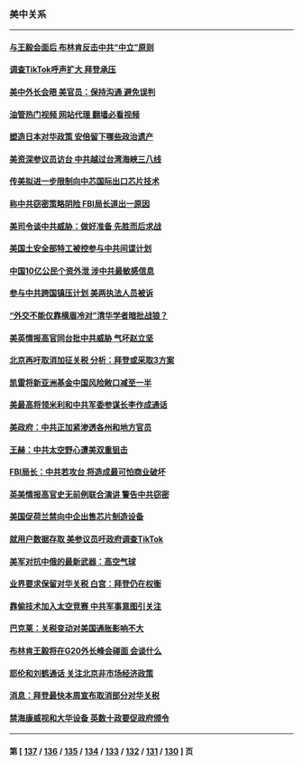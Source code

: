 ### 美中关系
---
#### [与王毅会面后 布林肯反击中共“中立”原则](../../pages/nf1412576/n13777225.md?07100445) 
#### [调查TikTok呼声扩大 拜登承压](../../pages/nf1412576/n13777106.md?07100445) 
#### [美中外长会晤 美官员：保持沟通 避免误判](../../pages/nf1412576/n13776804.md?07100445) 
#### [油管热门视频 网站代理 翻墙必看视频](http://209.222.30.114:81/youtube.html?07100445)
#### [塑造日本对华政策 安倍留下哪些政治遗产](../../pages/nf1412576/n13776740.md?07100445) 
#### [美资深参议员访台 中共越过台湾海峡三八线](../../pages/nf1412576/n13776415.md?07100445) 
#### [传美拟进一步限制向中芯国际出口芯片技术](../../pages/nf1412576/n13776630.md?07100445) 
#### [称中共窃密策略阴险 FBI局长道出一原因](../../pages/nf1412576/n13775989.md?07100445) 
#### [美司令谈中共威胁：做好准备 先胜而后求战](../../pages/nf1412576/n13776303.md?07100445) 
#### [美国土安全部特工被控参与中共间谍计划](../../pages/nf1412576/n13776011.md?07100445) 
#### [中国10亿公民个资外泄 涉中共最敏感信息](../../pages/nf1412576/n13775953.md?07100445) 
#### [参与中共跨国镇压计划 美两执法人员被诉](../../pages/nf1412576/n13775954.md?07100445) 
#### [“外交不能仅靠横眉冷对”清华学者暗批战狼？](../../pages/nf1412576/n13775921.md?07100445) 
#### [美英情报高官同台批中共威胁 气坏赵立坚](../../pages/nf1412576/n13775893.md?07100445) 
#### [北京再吁取消加征关税 分析：拜登或采取3方案](../../pages/nf1412576/n13775620.md?07100445) 
#### [凯雷将新亚洲基金中国风险敞口减至一半](../../pages/nf1412576/n13775841.md?07100445) 
#### [美最高将领米利和中共军委参谋长李作成通话](../../pages/nf1412576/n13775801.md?07100445) 
#### [美政府：中共正加紧渗透各州和地方官员](../../pages/nf1412576/n13775749.md?07100445) 
#### [王赫：中共太空野心遭美双重狙击](../../pages/nf1412576/n13775452.md?07100445) 
#### [FBI局长：中共若攻台 将造成最可怕商业破坏](../../pages/nf1412576/n13775202.md?07100445) 
#### [英美情报高官史无前例联合演讲 警告中共窃密](../../pages/nf1412576/n13775046.md?07100445) 
#### [美国促荷兰禁向中企出售芯片制造设备](../../pages/nf1412576/n13774751.md?07100445) 
#### [就用户数据存取 美参议员吁政府调查TikTok](../../pages/nf1412576/n13774633.md?07100445) 
#### [美军对抗中俄的最新武器：高空气球](../../pages/nf1412576/n13774355.md?07100445) 
#### [业界要求保留对华关税 白宫：拜登仍在权衡](../../pages/nf1412576/n13774479.md?07100445) 
#### [靠偷技术加入太空竞赛 中共军事意图引关注](../../pages/nf1412576/n13774393.md?07100445) 
#### [巴克莱：关税变动对美国通胀影响不大](../../pages/nf1412576/n13774227.md?07100445) 
#### [布林肯王毅将在G20外长峰会碰面 会谈什么](../../pages/nf1412576/n13774153.md?07100445) 
#### [耶伦和刘鹤通话 关注北京非市场经济政策](../../pages/nf1412576/n13773808.md?07100445) 
#### [消息：拜登最快本周宣布取消部分对华关税](../../pages/nf1412576/n13773604.md?07100445) 
#### [禁海康威视和大华设备 英数十政要促政府颁令](../../pages/nf1412576/n13773576.md?07100445) 

---
#### 第 [ [137](./137.md?07100445) / [136](./136.md?07100445) / [135](./135.md?07100445) / [134](./134.md?07100445) / [133](./133.md?07100445) / [132](./132.md?07100445) / [131](./131.md?07100445) / [130](./130.md?07100445) ] 页
